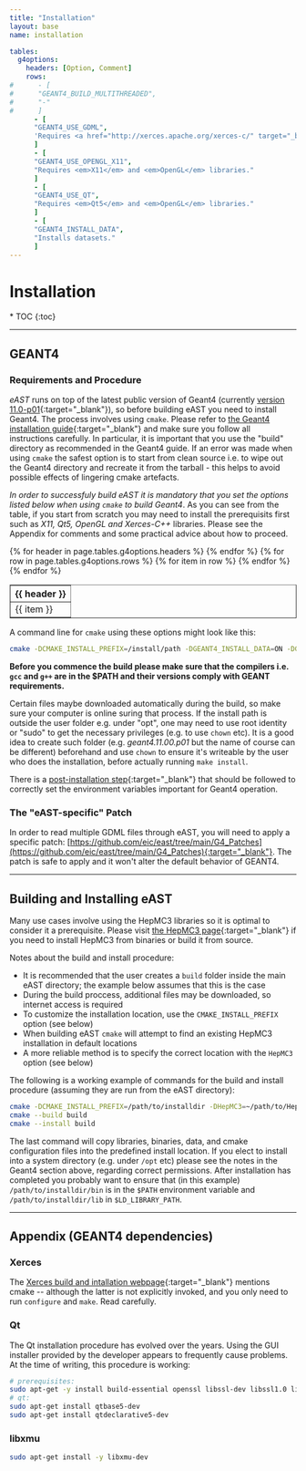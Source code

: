```yaml
---
title: "Installation"
layout: base
name: installation

tables:
  g4options:
    headers: [Option, Comment]
    rows:
#      - [
#      "GEANT4_BUILD_MULTITHREADED",
#      "-"
#      ]
      - [
      "GEANT4_USE_GDML",
      'Requires <a href="http://xerces.apache.org/xerces-c/" target="_blank"><em>Xerces-C++</em></a> parser.'
      ]
      - [
      "GEANT4_USE_OPENGL_X11",
      "Requires <em>X11</em> and <em>OpenGL</em> libraries."
      ]
      - [
      "GEANT4_USE_QT",
      "Requires <em>Qt5</em> and <em>OpenGL</em> libraries."
      ]
      - [
      "GEANT4_INSTALL_DATA",
      "Installs datasets."
      ]      
---        
```

<h1>Installation</h1>
* TOC
{:toc}

---

## GEANT4

### Requirements and Procedure

*eAST* runs on top of the latest public version of Geant4 (currently [version 11.0-p01](https://geant4.web.cern.ch/support/download){:target="_blank"}),
so before building eAST you need to install Geant4. The process involves using `cmake`.
Please refer to [the Geant4 installation guide](https://geant4-userdoc.web.cern.ch/UsersGuides/InstallationGuide/html/index.html){:target="_blank"}
and make sure you follow all instructions carefully. In particular, it is
important that you use the "build" directory as recommended in the Geant4 guide. If an error was made when
using `cmake` the safest option is to start from clean source i.e. to wipe out the Geant4 directory and
recreate it from the tarball - this helps to avoid possible effects of lingering cmake artefacts.

*In order to successfuly build eAST it is mandatory that you set the options listed below when using `cmake` to build Geant4*.
As you can see from the table, if you start from scratch you may need to install the prerequisits first such as
<em>X11, Qt5, OpenGL and Xerces-C++</em> libraries. Please see the Appendix for comments and some practical
advice about how to proceed.


<table border="1" width="60%">
<tr>
{% for header in page.tables.g4options.headers %}
<th>{{ header }}</th>
{% endfor %}
</tr>
{% for row in page.tables.g4options.rows %}
<tr>
{% for item in row %}
<td>
{{ item }}
</td>
{% endfor %}
</tr>
{% endfor %}
</table>

<p/>

A command line for ```cmake``` using these options might look like this:
```bash
cmake -DCMAKE_INSTALL_PREFIX=/install/path -DGEANT4_INSTALL_DATA=ON -DGEANT4_USE_OPENGL_X11=ON -DGEANT4_USE_GDML=ON -DGEANT4_USE_QT=ON /path/to/geant/directory
```
**Before you commence the build please make sure that the compilers i.e. `gcc` and `g++` are in the $PATH
and their versions comply with GEANT requirements.**

Certain files maybe downloaded automatically during the build, so make sure your computer is online
suring that process.
If the install path is outside the user folder e.g. under "opt", one may need to use root identity or "sudo" to get the necessary privileges (e.g. to use `chown` etc).
It is a good idea to create such folder (e.g. *geant4.11.00.p01* but the name of course can be different) beforehand and use `chown` to ensure
it's writeable by the user who does the installation, before actually running `make install`.

There is a [post-installation step](https://geant4-userdoc.web.cern.ch/UsersGuides/InstallationGuide/html/postinstall.html){:target="_blank"} that should be followed to correctly set the environment variables
important for Geant4 operation.

### The "eAST-specific" Patch

In order to read multiple GDML files through eAST, you will need to apply a specific patch: [https://github.com/eic/east/tree/main/G4_Patches](https://github.com/eic/east/tree/main/G4_Patches){:target="_blank"}.
The patch is safe to apply and it won't alter the default behavior of GEANT4.

---

## Building and Installing eAST

Many use cases involve using the HepMC3 libraries so it is optimal
to consider it a prerequisite. Please visit
[the HepMC3 page](https://gitlab.cern.ch/hepmc/HepMC3/-/tree/master/){:target="_blank"}
if you need to install HepMC3 from binaries or build it from source.


Notes about the build and install procedure:
* It is recommended that the user creates a `build` folder inside the main eAST directory; the example below assumes that this is the case
* During the build proccess, additional files may be downloaded, so internet access is required
* To customize the installation location, use the `CMAKE_INSTALL_PREFIX` option (see below)
* When building eAST `cmake` will attempt to find an existing HepMC3 installation in default locations
* A more reliable method is to specify the correct location with the `HepMC3` option (see below)

The following is a working example of commands for the build and install
procedure (assuming they are run from the eAST directory):

```bash
cmake -DCMAKE_INSTALL_PREFIX=/path/to/installdir -DHepMC3=~/path/to/HepMC3dir/ -S . -B build
cmake --build build
cmake --install build
```

The last command will copy libraries, binaries, data, and cmake configuration files into the
predefined install location.
If you elect to install into a system directory (e.g. under `/opt` etc) please see the notes
in the Geant4 section above, regarding correct permissions.
After installation has completed you probably want to ensure that (in this example) `/path/to/installdir/bin`
is in the `$PATH` environment variable and `/path/to/installdir/lib` in `$LD_LIBRARY_PATH`.

---

## Appendix (GEANT4 dependencies)

### Xerces

The [Xerces build and intallation webpage](https://xerces.apache.org/xerces-c/build-3.html#UNIXl){:target="_blank"}
mentions cmake -- although the latter is not explicitly invoked, and you only need to run `configure` and `make`.
Read carefully.

### Qt

The Qt installation procedure has evolved over the years. Using the GUI installer
provided by the developer appears to frequently cause problems. At the time of writing,
this procedure is working:

```bash
# prerequisites:
sudo apt-get -y install build-essential openssl libssl-dev libssl1.0 libgl1-mesa-dev libqt5x11extras5
# qt:
sudo apt-get install qtbase5-dev
sudo apt-get install qtdeclarative5-dev
```
### libxmu

```bash
sudo apt-get install -y libxmu-dev
```



